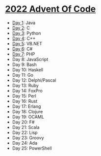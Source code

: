 # [2022 Advent Of Code](https://adventofcode.com/2022)

* [Day 1](./day01): Java
* [Day 2](./day02): C
* [Day 3](./day03): Python
* [Day 4](./day04): C++
* [Day 5](./day05): VB.NET
* [Day 6](./day06): C#
* [Day 7](./day07): PHP
* Day 8: JavaScript
* Day 9: Bash
* Day 10: Haskell
* Day 11: Go
* Day 12: Delphi/Pascal
* Day 13: Ruby
* Day 14: FoxPro
* Day 15: Perl
* Day 16: Rust
* Day 17: Erlang
* Day 18: Clojure
* Day 19: OCAML
* Day 20: F#
* Day 21: Scala
* Day 22: Lisp
* Day 23: Groovy
* Day 24: Ada
* Day 25: PowerShell
